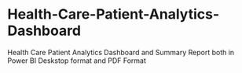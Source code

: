 # Health-Care-Patient-Analytics-Dashboard
Health Care Patient Analytics Dashboard and Summary Report both in Power BI Deskstop format and PDF Format
